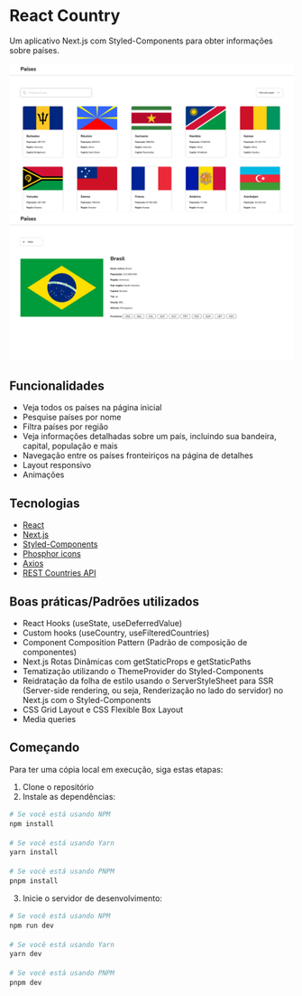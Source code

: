 # React Country

Um aplicativo Next.js com Styled-Components para obter informações sobre países.

![Página inicial do React Country](../screenshots/homepage.png)
![Página de detalhes do React Country](../screenshots/country-details.png)

## Funcionalidades

- Veja todos os países na página inicial
- Pesquise países por nome
- Filtra países por região
- Veja informações detalhadas sobre um país, incluindo sua bandeira, capital, população e mais
- Navegação entre os países fronteiriços na página de detalhes
- Layout responsivo
- Animações

## Tecnologias

- [React](https://react.dev/)
- [Next.js](https://nextjs.org/docs/)
- [Styled-Components](https://styled-components.com/docs)
- [Phosphor icons](https://phosphoricons.com/)
- [Axios](https://axios-http.com/docs/intro)
- [REST Countries API](https://restcountries.com/)

## Boas práticas/Padrões utilizados

- React Hooks (useState, useDeferredValue)
- Custom hooks (useCountry, useFilteredCountries)
- Component Composition Pattern (Padrão de composição de componentes)
- Next.js Rotas Dinâmicas com getStaticProps e getStaticPaths
- Tematização utilizando o ThemeProvider do Styled-Components
- Reidratação da folha de estilo usando o ServerStyleSheet para SSR (Server-side rendering, ou seja, Renderização no lado do servidor) no Next.js com o Styled-Components
- CSS Grid Layout e CSS Flexible Box Layout
- Media queries

## Começando

Para ter uma cópia local em execução, siga estas etapas:

1. Clone o repositório
2. Instale as dependências:

```bash
# Se você está usando NPM
npm install

# Se você está usando Yarn
yarn install

# Se você está usando PNPM
pnpm install
```

3. Inicie o servidor de desenvolvimento:

```bash
# Se você está usando NPM
npm run dev

# Se você está usando Yarn
yarn dev

# Se você está usando PNPM
pnpm dev
```
